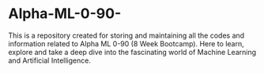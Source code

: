 # Alpha-ML-0-90-
This is a repository created for storing and maintaining all the codes and information related to Alpha ML 0-90 (8 Week Bootcamp).
Here to learn, explore and take a deep dive into the fascinating world of Machine Learning and Artificial Intelligence.
